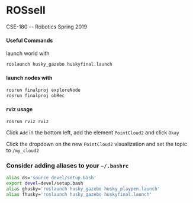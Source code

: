 # ROSsell
CSE-180 -- Robotics Spring 2019

#### Useful Commands 

launch world with 

```bash
roslaunch husky_gazebo huskyfinal.launch
```

#### launch nodes with

```bash
rosrun finalproj exploreNode
rosrun finalproj obRec
```
#### rviz usage 

```
rosrun rviz rviz
```

Click `Add` in the bottom left, add the element `PointCloud2` and click `Okay`

Click the dropdown on the new `PointCloud2` visualization and set the topic to `/my_cloud2`

### Consider adding aliases to your `~/.bashrc`

```bash
alias ds='source devel/setup.bash'
export devel=devel/setup.bash
alias ghusky='roslaunch husky_gazebo husky_playpen.launch'
alias fhusky='roslaunch husky_gazebo huskyfinal.launch'
```
